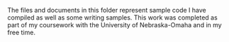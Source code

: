 The files and documents in this folder represent sample code I have compiled as well as some writing samples. This work was completed as part of my coursework with the University of Nebraska-Omaha and in my free time.
